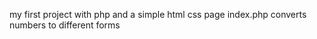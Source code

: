 my first project with php and a simple html css page 
index.php converts numbers to different forms 
